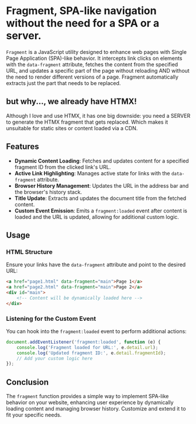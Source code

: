 # Fragment, SPA-like navigation without the need for a SPA or a server.

`Fragment` is a JavaScript utility designed to enhance web pages with Single Page Application (SPA)-like behavior. It intercepts link clicks on elements with the `data-fragment` attribute, fetches the content from the specified URL, and updates a specific part of the page without reloading AND without the need to render different versions of a page. Fragment automatically extracts just the part that needs to be replaced.

## but why..., we already have HTMX!

Although I love and use HTMX, it has one big downside: you need a SERVER to generate the HTMX fragment that gets replaced. Which makes it unsuitable for static sites or content loaded via a CDN.

## Features

-   **Dynamic Content Loading**: Fetches and updates content for a specified fragment ID from the clicked link's URL.
-   **Active Link Highlighting**: Manages active state for links with the `data-fragment` attribute.
-   **Browser History Management**: Updates the URL in the address bar and the browser's history stack.
-   **Title Update**: Extracts and updates the document title from the fetched content.
-   **Custom Event Emission**: Emits a `fragment:loaded` event after content is loaded and the URL is updated, allowing for additional custom logic.

## Usage

### HTML Structure

Ensure your links have the `data-fragment` attribute and point to the desired URL:

```html
<a href="page1.html" data-fragment="main">Page 1</a>
<a href="page2.html" data-fragment="main">Page 2</a>
<div id="main">
    <!-- Content will be dynamically loaded here -->
</div>
```

### Listening for the Custom Event

You can hook into the `fragment:loaded` event to perform additional actions:

```javascript
document.addEventListener('fragment:loaded', function (e) {
    console.log('Fragment loaded for URL:', e.detail.url);
    console.log('Updated fragment ID:', e.detail.fragmentId);
    // Add your custom logic here
});
```

## Conclusion

The `fragment` function provides a simple way to implement SPA-like behavior on your website, enhancing user experience by dynamically loading content and managing browser history. Customize and extend it to fit your specific needs.
